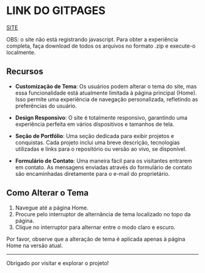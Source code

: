 # LINK DO GITPAGES
[SITE](https://yurisilpess.github.io/gs-sub-yspFINAL/)

OBS: o site não está registrando javascript. Para obter a experiência completa, faça download de todos os arquivos no formato .zip e execute-o localmente.

## Recursos

- **Customização de Tema**: Os usuários podem alterar o tema do site, mas essa funcionalidade está atualmente limitada à página principal (Home). Isso permite uma experiência de navegação personalizada, refletindo as preferências do usuário.

- **Design Responsivo**: O site é totalmente responsivo, garantindo uma experiência perfeita em vários dispositivos e tamanhos de tela.

- **Seção de Portfólio**: Uma seção dedicada para exibir projetos e conquistas. Cada projeto inclui uma breve descrição, tecnologias utilizadas e links para o repositório ou versão ao vivo, se disponível.

- **Formulário de Contato**: Uma maneira fácil para os visitantes entrarem em contato. As mensagens enviadas através do formulário de contato são encaminhadas diretamente para o e-mail do proprietário.

## Como Alterar o Tema

1. Navegue até a página Home.
2. Procure pelo interruptor de alternância de tema localizado no topo da página.
3. Clique no interruptor para alternar entre o modo claro e escuro.

Por favor, observe que a alteração de tema é aplicada apenas à página Home na versão atual.

----

Obrigado por visitar e explorar o projeto!
